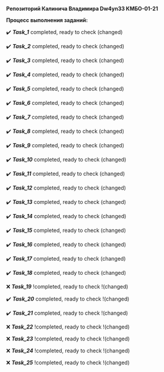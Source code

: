 **Репозиторий Калинича Владимира Dw4yn33 КМБО-01-21**

**Процесс выполнения заданий:**
    <p> :heavy_check_mark: ***Task_1*** completed, ready to check (changed) </p>
    <p> :heavy_check_mark: ***Task_2*** completed, ready to check (changed) </p>
    <p> :heavy_check_mark: ***Task_3*** completed, ready to check (changed) </p>
    <p> :heavy_check_mark: ***Task_4*** completed, ready to check (changed) </p>
    <p> :heavy_check_mark: ***Task_5*** completed, ready to check (changed) </p>
    <p> :heavy_check_mark: ***Task_6*** completed, ready to check (changed) </p>
    <p> :heavy_check_mark: ***Task_7*** completed, ready to check (changed) </p>
    <p> :heavy_check_mark: ***Task_8*** completed, ready to check (changed) </p>
    <p> :heavy_check_mark: ***Task_9*** completed, ready to check (changed) </p>
    <p> :heavy_check_mark: ***Task_10*** completed, ready to check (changed) </p>
    <p> :heavy_check_mark: ***Task_11*** completed, ready to check (changed) </p>
    <p> :heavy_check_mark: ***Task_12*** completed, ready to check (changed) </p>
    <p> :heavy_check_mark: ***Task_13*** completed, ready to check (changed) </p>
    <p> :heavy_check_mark: ***Task_14*** completed, ready to check (changed) </p>
    <p> :heavy_check_mark: ***Task_15*** completed, ready to check (changed) </p>
    <p> :heavy_check_mark: ***Task_16*** completed, ready to check (changed) </p>
    <p> :heavy_check_mark: ***Task_17*** completed, ready to check (changed) </p>
    <p> :heavy_check_mark: ***Task_18*** completed, ready to check (changed) </p>
    <p> :x: ***Task_19*** !completed, ready to check !(changed) </p>
    <p> :heavy_check_mark: ***Task_20*** completed, ready to check !(changed) </p>
    <p> :heavy_check_mark: ***Task_21*** completed, ready to check !(changed) </p>
    <p> :x: ***Task_22*** !completed, ready to check !(changed) </p>
    <p> :x: ***Task_23*** !completed, ready to check !(changed) </p>
    <p> :x: ***Task_24*** !completed, ready to check !(changed) </p>
    <p> :x: ***Task_25*** !completed, ready to check !(changed) </p>
